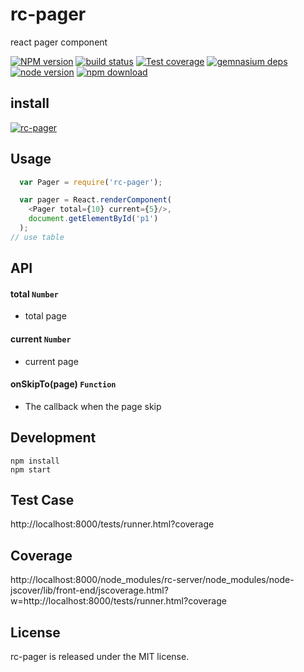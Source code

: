 # rc-pager

react pager component

[![NPM version][npm-image]][npm-url]
[![build status][travis-image]][travis-url]
[![Test coverage][coveralls-image]][coveralls-url]
[![gemnasium deps][gemnasium-image]][gemnasium-url]
[![node version][node-image]][node-url]
[![npm download][download-image]][download-url]

[npm-image]: http://img.shields.io/npm/v/rc-pager.svg?style=flat-square
[npm-url]: http://npmjs.org/package/rc-pager
[travis-image]: https://img.shields.io/travis/react-component/pager.svg?style=flat-square
[travis-url]: https://travis-ci.org/react-component/pager
[coveralls-image]: https://img.shields.io/coveralls/react-component/pager.svg?style=flat-square
[coveralls-url]: https://coveralls.io/r/react-component/pager?branch=master
[gemnasium-image]: http://img.shields.io/gemnasium/react-component/pager.svg?style=flat-square
[gemnasium-url]: https://gemnasium.com/react-component/pager
[node-image]: https://img.shields.io/badge/node.js-%3E=_0.10-green.svg?style=flat-square
[node-url]: http://nodejs.org/download/
[download-image]: https://img.shields.io/npm/dm/rc-pager.svg?style=flat-square
[download-url]: https://npmjs.org/package/rc-pager

## install

[![rc-pager](https://nodei.co/npm/rc-pager.png)](https://npmjs.org/package/rc-pager)

## Usage

```js
  var Pager = require('rc-pager');

  var pager = React.renderComponent(
    <Pager total={10} current={5}/>,
    document.getElementById('p1')
  );
// use table
```


## API

#### total `Number`
  
  * total page

#### current `Number`

  * current page

#### onSkipTo(page) `Function`
  
  * The callback when the page skip

## Development

```
npm install
npm start
```



## Test Case

http://localhost:8000/tests/runner.html?coverage

## Coverage

http://localhost:8000/node_modules/rc-server/node_modules/node-jscover/lib/front-end/jscoverage.html?w=http://localhost:8000/tests/runner.html?coverage

## License

rc-pager is released under the MIT license.